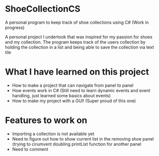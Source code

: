 # ShoeCollectionCS
A personal program to keep track of shoe collections using C# (Work in progress)

 A personal project I undertook that was inspired for my passion for shoes and my collection.
 The program keeps track of the users collection by holding the collection in a list and being able to save the collection via text tile
 
 # What I have learned on this project
  * How to make a project that can navigate from panel to panel
  * How events work in C# (Still need to learn dynamic events and event handling, just learned some basics about events)
  * How to make my project with a GUI! (Super proud of this one)
  
 # Features to work on
  * Importing a collection is not available yet
  * Need to figure out how to show current list in the removing shoe panel (trying to cirumvent doubling printList function for another panel
  * Need to comment
  
